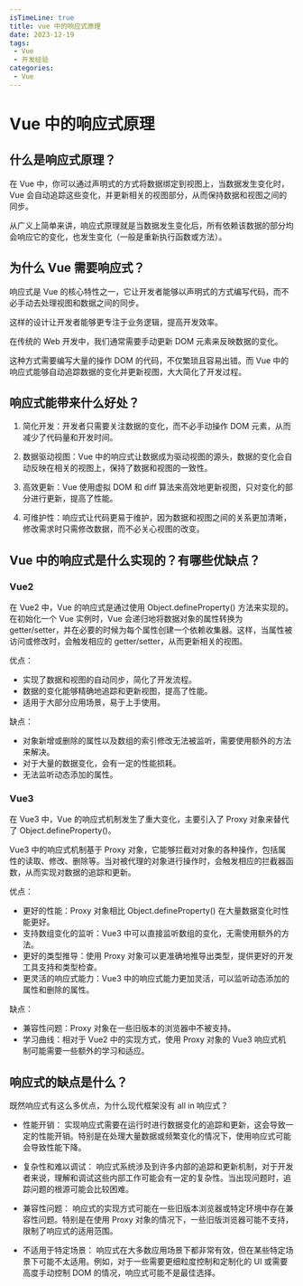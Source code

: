 ```yaml
---
isTimeLine: true
title: vue 中的响应式原理
date: 2023-12-19
tags:
 - Vue
 - 开发经验
categories:
 - Vue
---
```


# Vue 中的响应式原理

## 什么是响应式原理？

在 Vue 中，你可以通过声明式的方式将数据绑定到视图上，当数据发生变化时，Vue 会自动追踪这些变化，并更新相关的视图部分，从而保持数据和视图之间的同步。

从广义上简单来讲，响应式原理就是当数据发生变化后，所有依赖该数据的部分均会响应它的变化，也发生变化（一般是重新执行函数或方法）。

## 为什么 Vue 需要响应式？

响应式是 Vue 的核心特性之一，它让开发者能够以声明式的方式编写代码，而不必手动去处理视图和数据之间的同步。

这样的设计让开发者能够更专注于业务逻辑，提高开发效率。

在传统的 Web 开发中，我们通常需要手动更新 DOM 元素来反映数据的变化。

这种方式需要编写大量的操作 DOM 的代码，不仅繁琐且容易出错。而 Vue 中的响应式能够自动追踪数据的变化并更新视图，大大简化了开发过程。

## 响应式能带来什么好处？

1. 简化开发：开发者只需要关注数据的变化，而不必手动操作 DOM 元素，从而减少了代码量和开发时间。

2. 数据驱动视图：Vue 中的响应式让数据成为驱动视图的源头，数据的变化会自动反映在相关的视图上，保持了数据和视图的一致性。

3. 高效更新：Vue 使用虚拟 DOM 和 diff 算法来高效地更新视图，只对变化的部分进行更新，提高了性能。

4. 可维护性：响应式让代码更易于维护，因为数据和视图之间的关系更加清晰，修改需求时只需修改数据，而不必关心视图的改变。

## Vue 中的响应式是什么实现的？有哪些优缺点？

### Vue2

在 Vue2 中，Vue 的响应式是通过使用 Object.defineProperty() 方法来实现的。在初始化一个 Vue 实例时，Vue 会递归地将数据对象的属性转换为 getter/setter，并在必要的时候为每个属性创建一个依赖收集器。这样，当属性被访问或修改时，会触发相应的 getter/setter，从而更新相关的视图。

优点：

- 实现了数据和视图的自动同步，简化了开发流程。
- 数据的变化能够精确地追踪和更新视图，提高了性能。
- 适用于大部分应用场景，易于上手使用。

缺点：

- 对象新增或删除的属性以及数组的索引修改无法被监听，需要使用额外的方法来解决。
- 对于大量的数据变化，会有一定的性能损耗。
- 无法监听动态添加的属性。

### Vue3

在 Vue3 中，Vue 的响应式机制发生了重大变化，主要引入了 Proxy 对象来替代了 Object.defineProperty()。

Vue3 中的响应式机制基于 Proxy 对象，它能够拦截对对象的各种操作，包括属性的读取、修改、删除等。当对被代理的对象进行操作时，会触发相应的拦截器函数，从而实现对数据的追踪和更新。

优点：

- 更好的性能：Proxy 对象相比 Object.defineProperty() 在大量数据变化时性能更好。
- 支持数组变化的监听：Vue3 中可以直接监听数组的变化，无需使用额外的方法。
- 更好的类型推导：使用 Proxy 对象可以更准确地推导出类型，提供更好的开发工具支持和类型检查。
- 更灵活的响应式能力：Vue3 中的响应式能力更加灵活，可以监听动态添加的属性和删除的属性。

缺点：

- 兼容性问题：Proxy 对象在一些旧版本的浏览器中不被支持。
- 学习曲线：相对于 Vue2 中的实现方式，使用 Proxy 对象的 Vue3 响应式机制可能需要一些额外的学习和适应。

## 响应式的缺点是什么？

既然响应式有这么多优点，为什么现代框架没有 all in 响应式？

- 性能开销： 实现响应式需要在运行时进行数据变化的追踪和更新，这会导致一定的性能开销。特别是在处理大量数据或频繁变化的情况下，使用响应式可能会导致性能下降。

- 复杂性和难以调试： 响应式系统涉及到许多内部的追踪和更新机制，对于开发者来说，理解和调试这些内部工作可能会有一定的复杂性。当出现问题时，追踪问题的根源可能会比较困难。

- 兼容性问题： 响应式的实现方式可能在一些旧版本浏览器或特定环境中存在兼容性问题。特别是在使用 Proxy 对象的情况下，一些旧版浏览器可能不支持，限制了响应式的适用范围。

- 不适用于特定场景： 响应式在大多数应用场景下都非常有效，但在某些特定场景下可能不太适用。例如，对于一些需要更细粒度控制和定制化的 UI 或需要高度手动控制 DOM 的情况，响应式可能不是最佳选择。
